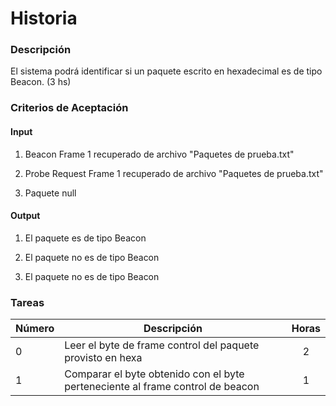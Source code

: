 # Historia

### Descripción

El sistema podrá identificar si un paquete escrito en hexadecimal es de tipo Beacon. (3 hs)

### Criterios de Aceptación

#### Input 

1) Beacon Frame 1 recuperado de archivo "Paquetes de prueba.txt"

2) Probe Request Frame 1 recuperado de archivo "Paquetes de prueba.txt"

3) Paquete null

#### Output

1) El paquete es de tipo Beacon

2) El paquete no es de tipo Beacon

3) El paquete no es de tipo Beacon

### Tareas

| Número | Descripción | Horas |
| ------ | ------ | :------: |
| 0 | Leer el byte de frame control del paquete provisto en hexa | 2 |
| 1 | Comparar el byte obtenido con el byte perteneciente al frame control de beacon | 1 |

